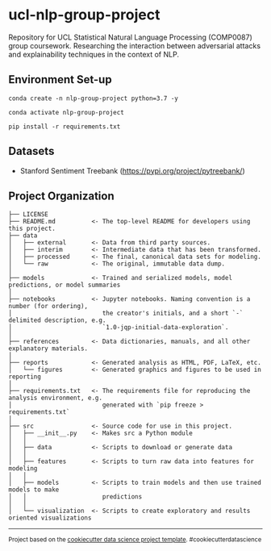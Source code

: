 ucl-nlp-group-project
==============================

Repository for UCL Statistical Natural Language Processing (COMP0087) group coursework. Researching the interaction between adversarial attacks and explainability techniques in the context of NLP.
 

Environment Set-up
------------

`conda create -n nlp-group-project python=3.7 -y`

`conda activate nlp-group-project`

`pip install -r requirements.txt`


Datasets
------------
- Stanford Sentiment Treebank (https://pypi.org/project/pytreebank/)


Project Organization
------------

    ├── LICENSE    
    ├── README.md          <- The top-level README for developers using this project.
    ├── data
    │   ├── external       <- Data from third party sources.
    │   ├── interim        <- Intermediate data that has been transformed.
    │   ├── processed      <- The final, canonical data sets for modeling.
    │   └── raw            <- The original, immutable data dump.    
    │
    ├── models             <- Trained and serialized models, model predictions, or model summaries
    │
    ├── notebooks          <- Jupyter notebooks. Naming convention is a number (for ordering),
    │                         the creator's initials, and a short `-` delimited description, e.g.
    │                         `1.0-jqp-initial-data-exploration`.
    │
    ├── references         <- Data dictionaries, manuals, and all other explanatory materials.
    │
    ├── reports            <- Generated analysis as HTML, PDF, LaTeX, etc.
    │   └── figures        <- Generated graphics and figures to be used in reporting
    │
    ├── requirements.txt   <- The requirements file for reproducing the analysis environment, e.g.
    │                         generated with `pip freeze > requirements.txt`
    │    
    ├── src                <- Source code for use in this project.
    │   ├── __init__.py    <- Makes src a Python module
    │   │
    │   ├── data           <- Scripts to download or generate data  
    │   │
    │   ├── features       <- Scripts to turn raw data into features for modeling    
    │   │
    │   ├── models         <- Scripts to train models and then use trained models to make
    │   │                     predictions        
    │   │
    │   └── visualization  <- Scripts to create exploratory and results oriented visualizations    

--------

<p><small>Project based on the <a target="_blank" href="https://drivendata.github.io/cookiecutter-data-science/">cookiecutter data science project template</a>. #cookiecutterdatascience</small></p>
